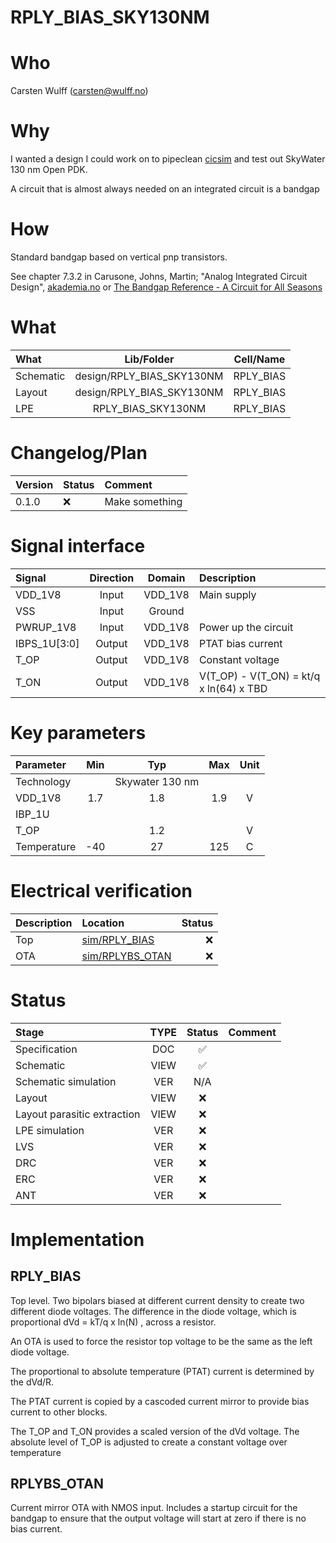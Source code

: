 
# RPLY_BIAS_SKY130NM

# Who
Carsten Wulff (carsten@wulff.no)

# Why
I wanted a design I could work on to pipeclean
[cicsim](https://github.com/wulffern/cicsim/tree/main/cicsim) and test out
SkyWater 130 nm Open PDK.

A circuit that is almost always needed on an integrated circuit is a bandgap

# How
Standard bandgap based on vertical pnp transistors. 

See chapter 7.3.2 in Carusone, Johns, Martin; "Analog Integrated Circuit Design",  [akademia.no](https://www.akademika.no/analog-integrated-circuit-design/carusone-tony-chan/johns-david/martin-kenneth/9781118092330) 
or [The Bandgap Reference - A Circuit for All Seasons](https://ieeexplore.ieee.org/document/7559954)


# What

| What            | Lib/Folder       | Cell/Name |
| :-              | :-:              | :-:       |
| Schematic       | design/RPLY_BIAS_SKY130NM | RPLY_BIAS |
| Layout          | design/RPLY_BIAS_SKY130NM | RPLY_BIAS |
| LPE             | RPLY_BIAS_SKY130NM | RPLY_BIAS |


# Changelog/Plan
| Version | Status | Comment|
| :-| :-| :-|
|0.1.0 | :x: | Make something |


# Signal interface
| Signal       | Direction | Domain  | Description                             |
|:-------------|:---------:|:-------:|:----------------------------------------|
| VDD_1V8      | Input     | VDD_1V8 | Main supply                             |
| VSS          | Input     | Ground  |                                         |
| PWRUP_1V8    | Input     | VDD_1V8 | Power up the circuit                    |
| IBPS_1U[3:0] | Output    | VDD_1V8 | PTAT bias current                       |
| T_OP         | Output    | VDD_1V8 | Constant voltage                        |
| T_ON         | Output    | VDD_1V8 | V(T_OP) - V(T_ON) = kt/q x ln(64) x TBD |

# Key parameters
| Parameter   | Min | Typ           | Max | Unit |
|:------------|:---:|:-------------:|:---:|:----:|
| Technology  |     | Skywater 130 nm |     |      |
| VDD_1V8     | 1.7 | 1.8           | 1.9 | V    |
| IBP_1U      |     |               |     |      |
| T_OP        |     | 1.2           |     | V    |
| Temperature | -40 | 27            | 125 | C    |


# Electrical verification

| Description | Location                           | Status |
|:------------|:-----------------------------------|-------:|
| Top         | [sim/RPLY_BIAS](sim/RPLY_BIAS/README.md)     |    :x: |
| OTA         | [sim/RPLYBS_OTAN](sim/RPLYBS_OTAN) |   :x:    |


# Status

| Stage                       | TYPE | Status | Comment                        |
| :---                        | :-:  | :---:  | :--:                           |
| Specification               | DOC  | :white_check_mark:    |                                |
| Schematic                   | VIEW | :white_check_mark:    |                                |
| Schematic simulation        | VER  | N/A    |                                |
| Layout                      | VIEW | :x:    |                                |
| Layout parasitic extraction | VIEW | :x:    |                                |
| LPE simulation              | VER  | :x:    |                                |
| LVS                         | VER  | :x:    |                                |
| DRC                         | VER  | :x:    |                                |
| ERC                         | VER  | :x:    |                                |
| ANT                         | VER  | :x:    |                                |


# Implementation

## RPLY_BIAS
Top level. Two bipolars biased at different current density to create two different diode voltages. The difference in the diode
voltage, which is proportional dVd = kT/q x ln(N) , across a resistor.

An OTA is used to force the resistor top voltage to be the same as the left diode voltage.

The proportional to absolute temperature (PTAT) current is determined by the dVd/R.

The PTAT current is copied by a cascoded current mirror to provide bias current to other blocks.

The T_OP and T_ON provides a scaled version of the dVd voltage. The absolute level of T_OP 
is adjusted to create a constant voltage over temperature


## RPLYBS_OTAN
Current mirror OTA with NMOS input. Includes a startup circuit for the bandgap to ensure that the output voltage will start at zero if 
there is no bias current.

